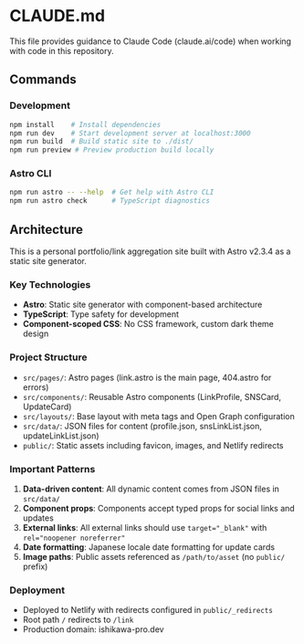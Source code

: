 # CLAUDE.md

This file provides guidance to Claude Code (claude.ai/code) when working with code in this repository.

## Commands

### Development
```bash
npm install    # Install dependencies
npm run dev    # Start development server at localhost:3000
npm run build  # Build static site to ./dist/
npm run preview # Preview production build locally
```

### Astro CLI
```bash
npm run astro -- --help  # Get help with Astro CLI
npm run astro check      # TypeScript diagnostics
```

## Architecture

This is a personal portfolio/link aggregation site built with Astro v2.3.4 as a static site generator.

### Key Technologies
- **Astro**: Static site generator with component-based architecture
- **TypeScript**: Type safety for development
- **Component-scoped CSS**: No CSS framework, custom dark theme design

### Project Structure
- `src/pages/`: Astro pages (link.astro is the main page, 404.astro for errors)
- `src/components/`: Reusable Astro components (LinkProfile, SNSCard, UpdateCard)
- `src/layouts/`: Base layout with meta tags and Open Graph configuration
- `src/data/`: JSON files for content (profile.json, snsLinkList.json, updateLinkList.json)
- `public/`: Static assets including favicon, images, and Netlify redirects

### Important Patterns
1. **Data-driven content**: All dynamic content comes from JSON files in `src/data/`
2. **Component props**: Components accept typed props for social links and updates
3. **External links**: All external links should use `target="_blank"` with `rel="noopener noreferrer"`
4. **Date formatting**: Japanese locale date formatting for update cards
5. **Image paths**: Public assets referenced as `/path/to/asset` (no `public/` prefix)

### Deployment
- Deployed to Netlify with redirects configured in `public/_redirects`
- Root path `/` redirects to `/link`
- Production domain: ishikawa-pro.dev